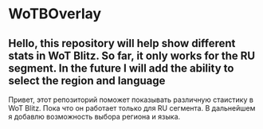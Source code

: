 # WoTBOverlay
Hello, this repository will help show different stats in WoT Blitz. So far, it only works for the RU segment. In the future I will add the ability to select the region and language
---
Привет, этот репозиторий поможет показывать различную стаистику в WoT Blitz. Пока что он работает только для RU сегмента. В дальнейшем я добавлю возможность выбора региона и языка.
